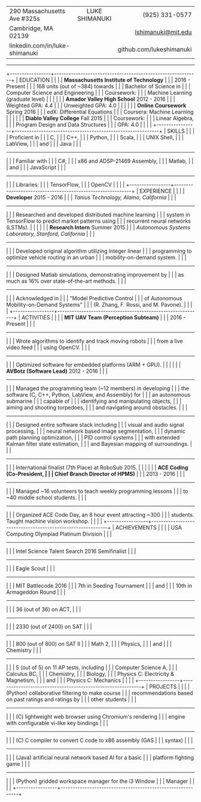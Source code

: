 |                                |                                          |                            |
|:-------------------------------|:----------------------------------------:|---------------------------:|
| 290 Massachusetts Ave #325s    | <span class="name">LUKE SHIMANUKI</span> |          \(925\) 331\-0577 |
| Cambridge, MA 02139            |                                          |         lshimanuki@mit.edu |
| linkedin.com/in/luke-shimanuki |                                          |   github.com/lukeshimanuki |

--------------------------------------------------------------------------------

+-----------------+------------------------------------------------------------+
| EDUCATION       |                                                            |
|                 | **Massachusetts Institute of Technology**                  |
|                 |                             <right>2016 - Present</right> \|
|                 | 168 units (out of ~384) towards                            |
|                 |   Bachelor of Science in                                   |
|                 |   Computer Science and Engineering                        \|
|                 | Coursework:                                                |
|                 |   Machine Learning (graduate level)                       \|
|                 |                                                           \|
|                 | **Amador Valley High School**  <right>2012 - 2016</right> \|
|                 | Weighted GPA: 4.4                                         \|
|                 | Unweighted GPA: 4.0                                       \|
|                 |                                                           \|
|                 | **Online Coursework**          <right>Spring 2016</right> \|
|                 | edX: Differential Equations                               \|
|                 | Coursera: Machine Learning                                \|
|                 |                                                           \|
|                 | **Diablo Valley College**        <right>Fall 2015</right> \|
|                 | Coursework:                                                |
|                 |   Linear Algebra,                                          |
|                 |   Program Design and Data Structures                      \|
|                 | GPA: 4.0                                                  \|
|                 |                                                           \|
+-----------------+------------------------------------------------------------+
| SKILLS          |                                                            |
|                 | Proficient in                                              |
|                 |   C,                                                       |
|                 |   C++,                                                     |
|                 |   Python,                                                  |
|                 |   Scala,                                                   |
|                 |   UNIX Shell,                                              |
|                 |   LabView,                                                 |
|                 |   and                                                      |
|                 |   Java                                                    \|
|                 | <hr>                                                       |
|                 | Familiar with                                              |
|                 |   C#,                                                      |
|                 |   x86 and ADSP-21469 Assembly,                             |
|                 |   Matlab,                                                  |
|                 |   and                                                      |
|                 |   JavaScript                                              \|
|                 | <hr>                                                       |
|                 | Libraries:                                                 |
|                 |   TensorFlow,                                              |
|                 |   OpenCV                                                  \|
|                 |                                                           \|
+-----------------+------------------------------------------------------------+
| EXPERIENCE      |                                                            |
|                 | **Developer**                  <right>2015 - 2016</right> \|
|                 | *Tanius Technology, Alamo, California*                    \|
|                 | <hr>                                                       |
|                 | Researched and developed distributed machine learning      |
|                 |   system in TensorFlow to predict market patterns using    |
|                 |   recurrent neural networks (LSTMs).                      \|
|                 |                                                           \|
|                 | **Research Intern**            <right>Summer 2015</right> \|
|                 | *Autonomous Systems Laboratory, Stanford, California*     \|
|                 | <hr>                                                       |
|                 | Developed original algorithm utilizing integer linear      |
|                 |   programming to optimize vehicle routing in an urban      |
|                 |   mobility-on-demand system.                              \|
|                 | <hr>                                                       |
|                 | Designed Matlab simulations, demonstrating improvement by  |
|                 |   as much as 16% over state-of-the-art methods.           \|
|                 | <hr>                                                       |
|                 | Acknowledged in                                            |
|                 |   "Model Predictive Control                                |
|                 |   of Autonomous Mobility-on-Demand Systems"                |
|                 |   (R. Zhang, F. Rossi, and M. Pavone).                    \|
|                 |                                                           \|
+-----------------+------------------------------------------------------------+
| ACTIVITIES      |                                                            |
|                 | **MIT UAV Team (Perception Subteam)**                      |
|                 |                             <right>2016 - Present</right> \|
|                 | <hr>                                                       |
|                 | Wrote algorithms to identify and track moving robots       |
|                 |   from a live video feed                                   |
|                 |   using OpenCV.                                           \|
|                 | <hr>                                                       |
|                 | Optimized software for embedded platforms (ARM + GPU).    \|
|                 |                                                           \|
|                 | **AVBotz (Software Lead)**     <right>2012 - 2016</right> \|
|                 | <hr>                                                       |
|                 | Managed the programming team (~12 members) in developing   |
|                 |   the software (C, C++, Python, LabView, and Assembly) for |
|                 |   an autonomous submarine                                  |
|                 |   capable of                                               |
|                 |     identifying and manipulating objects,                  |
|                 |     aiming and shooting torpedoes,                         |
|                 |     and navigating around obstacles.                      \|
|                 | <hr>                                                       |
|                 | Designed entire software stack including                   |
|                 |   visual and audio signal processing,                      |
|                 |   neural network based image segmentation,                 |
|                 |   dynamic path planning optimization,                      |
|                 |   PID control systems                                      |
|                 |     with extended Kalman filter state estimation,          |
|                 |   and Bayesian mapping of surroundings.                   \|
|                 | <hr>                                                       |
|                 | International finalist (7th Place) at RoboSub 2015.       \|
|                 |                                                           \|
|                 | **ACE Coding (Co-President,                                |
|                 |   Chief Branch Director of HPMS)**                         |
|                 |                               <right>2013 - 2016</right>  \|
|                 | <hr>                                                       |
|                 | Managed ~16 volunteers to teach weekly programming lessons |
|                 |   to ~40 middle school students.                          \|
|                 | <hr>                                                       |
|                 | Organized ACE Code Day, an 8 hour event attracting ~300    |
|                 |   students. Taught machine vision workshop.               \|
|                 |                                                           \|
+-----------------+------------------------------------------------------------+
| ACHIEVEMENTS    |                                                            |
|                 | USA Computing Olympiad Platinum Division                  \|
|                 | <hr>                                                       |
|                 | Intel Science Talent Search 2016 Semifinalist             \|
|                 | <hr>                                                       |
|                 | Eagle Scout                                               \|
|                 | <hr>                                                       |
|                 | MIT Battlecode 2016                                        |
|                 |   7th in Seeding Tournament                                |
|                 |   and                                                      |
|                 |   10th in Armageddon Round                                \|
|                 | <hr>                                                       |
|                 | 36 (out of 36) on ACT,                                     |
|                 | <hr>                                                       |
|                 | 2330 (out of 2400) on SAT                                 \|
|                 | <hr>                                                       |
|                 | 800 (out of 800) on SAT II                                 |
|                 |   Math 2,                                                  |
|                 |   Physics,                                                 |
|                 |   and                                                      |
|                 |   Chemistry                                               \|
|                 | <hr>                                                       |
|                 | 5 (out of 5) on 11 AP tests, including                     |
|                 |   Computer Science A,                                      |
|                 |   Calculus BC,                                             |
|                 |   Chemistry,                                               |
|                 |   Biology,                                                 |
|                 |   Physics C: Electricity & Magnetism,                      |
|                 |   and                                                      |
|                 |   Physics C: Mechanics                                    \|
|                 |                                                           \|
+-----------------+------------------------------------------------------------+
| PROJECTS        |                                                            |
|                 | (Python) collaborative filtering to make course            |
|                 |   recommendations based on past ratings and ratings by     |
|                 |   other students                                          \|
|                 | <hr>                                                       |
|                 | \(C) lightweight web browser using Chromium's rendering    |
|                 |   engine with configurable vi-like key bindings           \|
|                 | <hr>                                                       |
|                 | \(C) C compiler to convert C code to x86 assembly (GAS     |
|                 |   syntax)                                                 \|
|                 | <hr>                                                       |
|                 | (Java) artificial neural network based AI for a basic      |
|                 |   platform fighting game                                  \|
|                 | <hr>                                                       |
|                 | (Python) gridded workspace manager for the i3 Window       |
|                 |   Manager                                                 \|
|                 |                                                           \|
+-----------------+------------------------------------------------------------+

